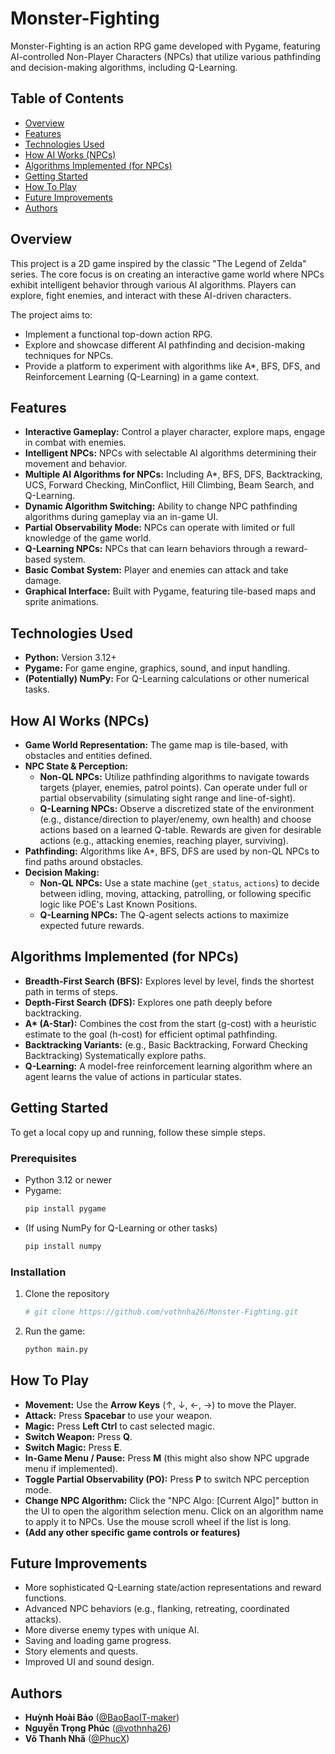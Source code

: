 # Monster-Fighting

Monster-Fighting is an action RPG game developed with Pygame, featuring AI-controlled Non-Player Characters (NPCs) that utilize various pathfinding and decision-making algorithms, including Q-Learning.

## Table of Contents

* [Overview](#overview)
* [Features](#features)
* [Technologies Used](#technologies-used)
* [How AI Works (NPCs)](#how-ai-works-npcs)
* [Algorithms Implemented (for NPCs)](#algorithms-implemented-for-npcs)
* [Getting Started](#getting-started)
* [How To Play](#how-to-play)
* [Future Improvements](#future-improvements)
* [Authors](#authors)

## Overview

This project is a 2D game inspired by the classic "The Legend of Zelda" series. The core focus is on creating an interactive game world where NPCs exhibit intelligent behavior through various AI algorithms. Players can explore, fight enemies, and interact with these AI-driven characters.

The project aims to:
* Implement a functional top-down action RPG.
* Explore and showcase different AI pathfinding and decision-making techniques for NPCs.
* Provide a platform to experiment with algorithms like A*, BFS, DFS, and Reinforcement Learning (Q-Learning) in a game context.

## Features

* **Interactive Gameplay:** Control a player character, explore maps, engage in combat with enemies.
* **Intelligent NPCs:** NPCs with selectable AI algorithms determining their movement and behavior.
* **Multiple AI Algorithms for NPCs:** Including A*, BFS, DFS, Backtracking, UCS, Forward Checking, MinConflict, Hill Climbing, Beam Search, and Q-Learning.
* **Dynamic Algorithm Switching:** Ability to change NPC pathfinding algorithms during gameplay via an in-game UI.
* **Partial Observability Mode:** NPCs can operate with limited or full knowledge of the game world.
* **Q-Learning NPCs:** NPCs that can learn behaviors through a reward-based system.
* **Basic Combat System:** Player and enemies can attack and take damage.
* **Graphical Interface:** Built with Pygame, featuring tile-based maps and sprite animations.

## Technologies Used

* **Python:** Version 3.12+
* **Pygame:** For game engine, graphics, sound, and input handling.
* **(Potentially) NumPy:** For Q-Learning calculations or other numerical tasks.

## How AI Works (NPCs)

* **Game World Representation:** The game map is tile-based, with obstacles and entities defined.
* **NPC State & Perception:**
    * **Non-QL NPCs:** Utilize pathfinding algorithms to navigate towards targets (player, enemies, patrol points). Can operate under full or partial observability (simulating sight range and line-of-sight).
    * **Q-Learning NPCs:** Observe a discretized state of the environment (e.g., distance/direction to player/enemy, own health) and choose actions based on a learned Q-table. Rewards are given for desirable actions (e.g., attacking enemies, reaching player, surviving).
* **Pathfinding:** Algorithms like A*, BFS, DFS are used by non-QL NPCs to find paths around obstacles.
* **Decision Making:**
    * **Non-QL NPCs:** Use a state machine (`get_status`, `actions`) to decide between idling, moving, attacking, patrolling, or following specific logic like POE's Last Known Positions.
    * **Q-Learning NPCs:** The Q-agent selects actions to maximize expected future rewards.

## Algorithms Implemented (for NPCs)

* **Breadth-First Search (BFS):** Explores level by level, finds the shortest path in terms of steps.
* **Depth-First Search (DFS):** Explores one path deeply before backtracking.
* **A\* (A-Star):** Combines the cost from the start (g-cost) with a heuristic estimate to the goal (h-cost) for efficient optimal pathfinding.
* **Backtracking Variants:** (e.g., Basic Backtracking, Forward Checking Backtracking) Systematically explore paths.
* **Q-Learning:** A model-free reinforcement learning algorithm where an agent learns the value of actions in particular states.
  
## Getting Started

To get a local copy up and running, follow these simple steps.

### Prerequisites

* Python 3.12 or newer
* Pygame:
    ```sh
    pip install pygame
    ```
* (If using NumPy for Q-Learning or other tasks)
    ```sh
    pip install numpy
    ```

### Installation

1.  Clone the repository 
    ```sh
    # git clone https://github.com/vothnha26/Monster-Fighting.git
    ```
2.  Run the game:
    ```sh
    python main.py
    ```

## How To Play

* **Movement:** Use the **Arrow Keys** (↑, ↓, ←, →) to move the Player.
* **Attack:** Press **Spacebar** to use your weapon.
* **Magic:** Press **Left Ctrl** to cast selected magic.
* **Switch Weapon:** Press **Q**.
* **Switch Magic:** Press **E**.
* **In-Game Menu / Pause:** Press **M** (this might also show NPC upgrade menu if implemented).
* **Toggle Partial Observability (PO):** Press **P** to switch NPC perception mode.
* **Change NPC Algorithm:** Click the "NPC Algo: [Current Algo]" button in the UI to open the algorithm selection menu. Click on an algorithm name to apply it to NPCs. Use the mouse scroll wheel if the list is long.
* **(Add any other specific game controls or features)**

## Future Improvements

* More sophisticated Q-Learning state/action representations and reward functions.
* Advanced NPC behaviors (e.g., flanking, retreating, coordinated attacks).
* More diverse enemy types with unique AI.
* Saving and loading game progress.
* Story elements and quests.
* Improved UI and sound design.

## Authors

* **Huỳnh Hoài Bảo** ([@BaoBaoIT-maker](https://github.com/BaoBaoIT-maker))
* **Nguyễn Trọng Phúc** ([@vothnha26](https://github.com/vothnha26))
* **Võ Thanh Nhã** ([@PhucX](https://github.com/PhucX))
